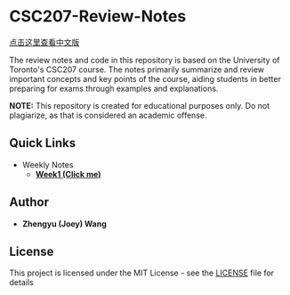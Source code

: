 # CSC207-Review-Notes

[点击这里查看中文版](./zh/README.md)

The review notes and code in this repository is based on the University of Toronto's CSC207 course. The notes primarily summarize and review important concepts and key points of the course, aiding students in better preparing for exams through examples and explanations.

**NOTE:** This repository is created for educational purposes only. Do not plagiarize, as that is considered an academic offense.

## Quick Links

+ Weekly Notes
  + **[Week1 (Click me)](./weekly-notes/week1.md)**

## Author

+ **Zhengyu (Joey) Wang**

## License

This project is licensed under the MIT License - see the [LICENSE](LICENSE) file for details


